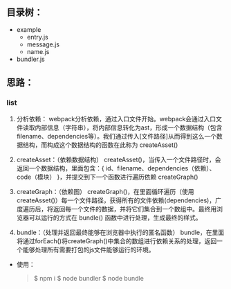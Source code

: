 ## 目录树：
- example
    - entry.js
    - message.js
    - name.js
- bundler.js

## 思路：
### list
1. 分析依赖：
        webpack分析依赖，通过入口文件开始。webpack会通过入口文件读取内部信息（字符串），将内部信息转化为ast，形成一个数据结构（包含filename、dependencies等）。我们通过传入[文件路径]从而得到这么一个数据结构，而构成这个数据结构的函数在此称为 createAsset()

2. createAsset：（依赖数据结构）
        createAsset()，当传入一个文件路径时，会返回一个数据结构，里面包含：{
            id、filename、dependencies（依赖）、code（模块）
        }，并提交到下一个函数进行遍历依赖 createGraph()

3. createGraph：（依赖图）
        createGraph()，在里面循环遍历（使用createAsset()）每一个文件路径，获得所有的文件依赖(dependencies)，广度遍历后，将返回每一个文件的数据，并将它们集合到一个数组中。最终用浏览器可以运行的方式在 bundle() 函数中进行处理，生成最终的样式。

4. bundle：（处理并返回最终能够在浏览器中执行的匿名函数）
        bundle，在里面将通过forEach()将createGraph()中集合的数组进行依赖关系的处理，返回一个能够处理所有需要打包的js文件能够运行的环境。

* 使用：
   > $ npm i 
   > $ node bundler
   > $ node bundle
